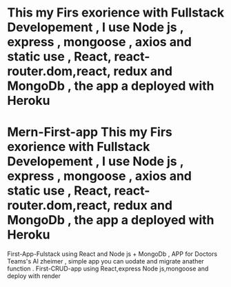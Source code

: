 # This my Firs exorience with Fullstack Developement , I use Node js , express , mongoose , axios and static use , React, react-router.dom,react, redux and MongoDb , the app a deployed with Heroku 
# Mern-First-app This my Firs exorience with Fullstack Developement , I use Node js , express , mongoose , axios and static use , React, react-router.dom,react, redux and MongoDb , the app a deployed with Heroku
First-App-Fulstack using React and Node js + MongoDb , APP for Doctors Teams's Al zheimer , simple app you can uodate and migrate anather function . First-CRUD-app using React,express Node js,mongoose and deploy with render
